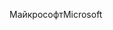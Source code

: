 <span data-ttu-id="0b4a1-101">Майкрософт</span><span class="sxs-lookup"><span data-stu-id="0b4a1-101">Microsoft</span></span>